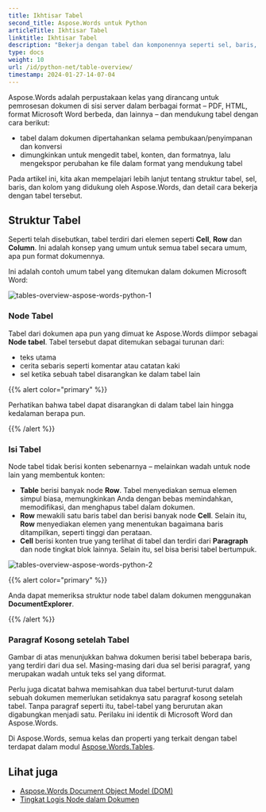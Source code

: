 ```yaml
---
title: Ikhtisar Tabel
second_title: Aspose.Words untuk Python
articleTitle: Ikhtisar Tabel
linktitle: Ikhtisar Tabel
description: "Bekerja dengan tabel dan komponennya seperti sel, baris, kolom di Aspose.Words untuk Python. Cara bekerja dengan tabel di Python."
type: docs
weight: 10
url: /id/python-net/table-overview/
timestamp: 2024-01-27-14-07-04
---
```


Aspose.Words adalah perpustakaan kelas yang dirancang untuk pemrosesan dokumen di sisi server dalam berbagai format – PDF, HTML, format Microsoft Word berbeda, dan lainnya – dan mendukung tabel dengan cara berikut:

* tabel dalam dokumen dipertahankan selama pembukaan/penyimpanan dan konversi
* dimungkinkan untuk mengedit tabel, konten, dan formatnya, lalu mengekspor perubahan ke file dalam format yang mendukung tabel

Pada artikel ini, kita akan mempelajari lebih lanjut tentang struktur tabel, sel, baris, dan kolom yang didukung oleh Aspose.Words, dan detail cara bekerja dengan tabel tersebut.

## Struktur Tabel

Seperti telah disebutkan, tabel terdiri dari elemen seperti **Cell**, **Row** dan **Column**. Ini adalah konsep yang umum untuk semua tabel secara umum, apa pun format dokumennya.

Ini adalah contoh umum tabel yang ditemukan dalam dokumen Microsoft Word:

![tables-overview-aspose-words-python-1](/words/python-net/table-overview/tables-overview-1.png)

### Node Tabel

Tabel dari dokumen apa pun yang dimuat ke Aspose.Words diimpor sebagai **Node tabel**. Tabel tersebut dapat ditemukan sebagai turunan dari:

- teks utama
- cerita sebaris seperti komentar atau catatan kaki
- sel ketika sebuah tabel disarangkan ke dalam tabel lain

{{% alert color="primary" %}}

Perhatikan bahwa tabel dapat disarangkan di dalam tabel lain hingga kedalaman berapa pun.

{{% /alert %}}

### Isi Tabel

Node tabel tidak berisi konten sebenarnya – melainkan wadah untuk node lain yang membentuk konten:

- **Table** berisi banyak node **Row**. Tabel menyediakan semua elemen simpul biasa, memungkinkan Anda dengan bebas memindahkan, memodifikasi, dan menghapus tabel dalam dokumen.
- **Row** mewakili satu baris tabel dan berisi banyak node **Cell**. Selain itu, **Row** menyediakan elemen yang menentukan bagaimana baris ditampilkan, seperti tinggi dan perataan.
- **Cell** berisi konten true yang terlihat di tabel dan terdiri dari **Paragraph** dan node tingkat blok lainnya. Selain itu, sel bisa berisi tabel bertumpuk.

![tables-overview-aspose-words-python-2](/words/python-net/table-overview/tables-overview-2.png)

{{% alert color="primary" %}}

Anda dapat memeriksa struktur node tabel dalam dokumen menggunakan **DocumentExplorer**.

{{% /alert %}}

### Paragraf Kosong setelah Tabel

Gambar di atas menunjukkan bahwa dokumen berisi tabel beberapa baris, yang terdiri dari dua sel. Masing-masing dari dua sel berisi paragraf, yang merupakan wadah untuk teks sel yang diformat.

Perlu juga dicatat bahwa memisahkan dua tabel berturut-turut dalam sebuah dokumen memerlukan setidaknya satu paragraf kosong setelah tabel. Tanpa paragraf seperti itu, tabel-tabel yang berurutan akan digabungkan menjadi satu. Perilaku ini identik di Microsoft Word dan Aspose.Words.

Di Aspose.Words, semua kelas dan properti yang terkait dengan tabel terdapat dalam modul [Aspose.Words.Tables](https://reference.aspose.com/words/python-net/aspose.words.tables/).

## Lihat juga

* [Aspose.Words Document Object Model (DOM)](/words/id/python-net/aspose-words-document-object-model/)
* [Tingkat Logis Node dalam Dokumen](/words/id/python-net/logical-levels-of-nodes-in-a-document/)
